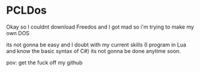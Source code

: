 # PCLDos
Okay so I couldnt download Freedos and I got mad so i'm trying to make my own DOS

its not gonna be easy and I doubt with my current skills (I program in Lua and know the basic syntax of C#) its not gonna be done anytime soon. 

pov: get the fuck off my github
